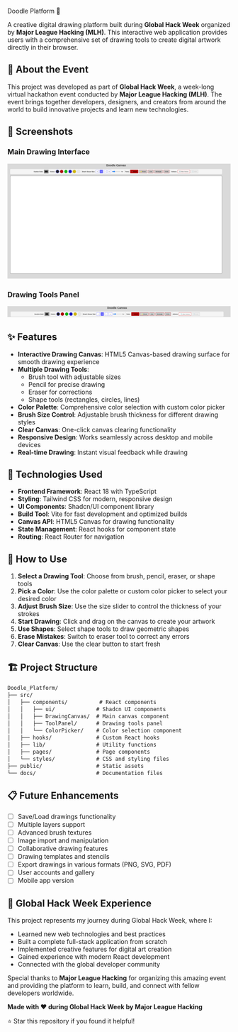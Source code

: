  Doodle Platform 🎨

A creative digital drawing platform built during **Global Hack Week** organized by **Major League Hacking (MLH)**. This interactive web application provides users with a comprehensive set of drawing tools to create digital artwork directly in their browser.

## 🌟 About the Event

This project was developed as part of **Global Hack Week**, a week-long virtual hackathon event conducted by **Major League Hacking (MLH)**. The event brings together developers, designers, and creators from around the world to build innovative projects and learn new technologies.

## 📸 Screenshots

### Main Drawing Interface
![Doodle Platform Main Interface](doodle-platform/public/frame.png)

### Drawing Tools Panel
![Drawing Tools](doodle-platform/public/tool.png)



## ✨ Features

- **Interactive Drawing Canvas**: HTML5 Canvas-based drawing surface for smooth drawing experience
- **Multiple Drawing Tools**: 
  - Brush tool with adjustable sizes
  - Pencil for precise drawing
  - Eraser for corrections
  - Shape tools (rectangles, circles, lines)
- **Color Palette**: Comprehensive color selection with custom color picker
- **Brush Size Control**: Adjustable brush thickness for different drawing styles
- **Clear Canvas**: One-click canvas clearing functionality
- **Responsive Design**: Works seamlessly across desktop and mobile devices
- **Real-time Drawing**: Instant visual feedback while drawing

## 🚀 Technologies Used

- **Frontend Framework**: React 18 with TypeScript
- **Styling**: Tailwind CSS for modern, responsive design
- **UI Components**: Shadcn/UI component library
- **Build Tool**: Vite for fast development and optimized builds
- **Canvas API**: HTML5 Canvas for drawing functionality
- **State Management**: React hooks for component state
- **Routing**: React Router for navigation

## 🎯 How to Use

1. **Select a Drawing Tool**: Choose from brush, pencil, eraser, or shape tools
2. **Pick a Color**: Use the color palette or custom color picker to select your desired color
3. **Adjust Brush Size**: Use the size slider to control the thickness of your strokes
4. **Start Drawing**: Click and drag on the canvas to create your artwork
5. **Use Shapes**: Select shape tools to draw geometric shapes
6. **Erase Mistakes**: Switch to eraser tool to correct any errors
7. **Clear Canvas**: Use the clear button to start fresh

## 🏗️ Project Structure

```
Doodle_Platform/
├── src/
│   ├── components/          # React components
│   │   ├── ui/             # Shadcn UI components
│   │   ├── DrawingCanvas/  # Main canvas component
│   │   ├── ToolPanel/      # Drawing tools panel
│   │   └── ColorPicker/    # Color selection component
│   ├── hooks/              # Custom React hooks
│   ├── lib/                # Utility functions
│   ├── pages/              # Page components
│   └── styles/             # CSS and styling files
├── public/                 # Static assets
└── docs/                   # Documentation files
```



## 📋 Future Enhancements

- [ ] Save/Load drawings functionality
- [ ] Multiple layers support
- [ ] Advanced brush textures
- [ ] Image import and manipulation
- [ ] Collaborative drawing features
- [ ] Drawing templates and stencils
- [ ] Export drawings in various formats (PNG, SVG, PDF)
- [ ] User accounts and gallery
- [ ] Mobile app version

## 🎊 Global Hack Week Experience

This project represents my journey during Global Hack Week, where I:
- Learned new web technologies and best practices
- Built a complete full-stack application from scratch
- Implemented creative features for digital art creation
- Gained experience with modern React development
- Connected with the global developer community

Special thanks to **Major League Hacking** for organizing this amazing event and providing the platform to learn, build, and connect with fellow developers worldwide.

**Made with ❤️ during Global Hack Week by Major League Hacking**

⭐ Star this repository if you found it helpful!